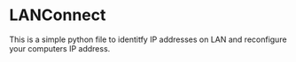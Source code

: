 # LANConnect 

This is a simple python file to identitfy IP addresses on LAN and reconfigure your computers IP address.

